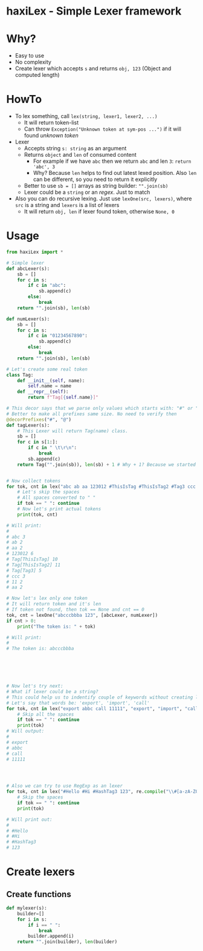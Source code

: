 # haxiLex - Simple Lexer framework

# Why?
* Easy to use
* No complexity
* Create lexer which accepts `s` and returns `obj, 123` (Object and computed length)

# HowTo
* To lex something, call `lex(string, lexer1, lexer2, ...)`
	* It will return token-list
	* Can throw `Exception("Unknown token at sym-pos ...")` if it will found _unknown token_
* Lexer
	* Accepts string `s: string` as an argument
	* Returns `object` and `len` of consumed content
		* For example if we have `abc` then we return `abc` and len `3`: `return 'abc', 3`
		* Why? Because `len` helps to find out latest lexed position. Also `len` can be different, so you need to return it explicitly
	* Better to use `sb = []` arrays as string builder: `"".join(sb)`
    * Lexer could be a `string` or an _regex_. Just to match
* Also you can do recursive lexing. Just use `lexOne(src, lexers)`, where `src` is a string and `lexers` is a list of lexers
	* It will return `obj, len` if lexer found token, otherwise `None, 0`

# Usage
```py
from haxiLex import *

# Simple lexer
def abcLexer(s):
	sb = []
	for c in s:
		if c in "abc":
			sb.append(c)
		else:
			break
	return "".join(sb), len(sb)

def numLexer(s):
	sb = []
	for c in s:
		if c in "01234567890":
			sb.append(c)
		else:
			break
	return "".join(sb), len(sb)

# Let's create some real token
class Tag:
	def __init__(self, name):
		self.name = name
	def __repr__(self):
		return f"Tag[{self.name}]"

# This decor says that we parse only values which starts with: "#" or "@"
# Better to make all prefixes same size. No need to verify then
@decorPrefixes("#", "@")
def tagLexer(s):
	# This Lexer will return Tag(name) class.
	sb = []
	for c in s[1:]:
		if c in " \t\r\n":
			break
		sb.append(c)
	return Tag("".join(sb)), len(sb) + 1 # Why + 1? Because we started from s[1:] pos, and skipped first symbol.


# Now collect tokens
for tok, cnt in lex("abc ab aa 123012 #ThisIsTag #ThisIsTag2 #Tag3 ccc 11 aa", abcLexer, numLexer, tagLexer):
	# Let's skip the spaces
	# All spaces converted to " "
	if tok == " ": continue
	# Now let's print actual tokens
	print(tok, cnt)

# Will print:
#
# abc 3
# ab 2
# aa 2
# 123012 6
# Tag[ThisIsTag] 10
# Tag[ThisIsTag2] 11
# Tag[Tag3] 5
# ccc 3
# 11 2
# aa 2

# Now let's lex only one token
# It will return token and it's len
# If token not found, then tok == None and cnt == 0
tok, cnt = lexOne("abcccbbba 123", [abcLexer, numLexer])
if cnt > 0:
	print("The token is: " + tok)

# Will print:
#
# The token is: abcccbbba






# Now let's try next:
# What if lexer could be a string?
# This could help us to indentify couple of keywords without creating lexers
# Let's say that words be: 'export', 'import', 'call'
for tok, cnt in lex("export abbc call 11111", "export", "import", "call", abcLexer, numLexer):
	# Skip all the spaces
	if tok == " ": continue
	print(tok)
# Will output:
#
# export
# abbc
# call
# 11111




# Also we can try to use RegExp as an lexer
for tok, cnt in lex("#Hello #Hi #HashTag3 123", re.compile("\\#[a-zA-Z0-9\\_]*"), numLexer):
	# Skip the spaces
	if tok == " ": continue
	print(tok)

# Will print out:
#
# #Hello
# #Hi
# #HashTag3
# 123
```

# Create lexers
## Create functions
```py
def mylexer(s):
	builder=[]
	for i in s:
		if i == " ":
			break
		builder.append(i)
	return "".join(builder), len(builder)
```